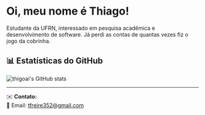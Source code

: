 # Oi, meu nome é Thiago! 
Estudante da UFRN, interessado em pesquisa acadêmica e desenvolvimento de software. Já perdi as contas de quantas vezes fiz o jogo da cobrinha.  

## 📊 Estatísticas do GitHub  
![thigoai's GitHub stats](https://github-readme-stats.vercel.app/api?username=thigoai&show_icons=true&theme=radical)

---

✉️ **Contato:**  
📧 Email: [tfreire352@gmail.com](mailto:tfreire352@gmail.com)  


<!---
thigoai/thigoai is a ✨ special ✨ repository because its `README.md` (this file) appears on your GitHub profile.
You can click the Preview link to take a look at your changes.
--->
